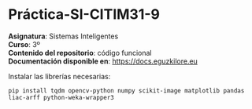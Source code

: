 # Práctica-SI-CITIM31-9
**Asignatura**: Sistemas Inteligentes\
**Curso**: 3º\
**Contenido del repositorio**: código funcional\
**Documentación disponible en**: https://docs.eguzkilore.eu

Instalar las librerías necesarias:
```
pip install tqdm opencv-python numpy scikit-image matplotlib pandas liac-arff python-weka-wrapper3
```
